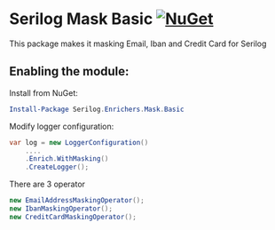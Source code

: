 # Serilog Mask Basic [![NuGet](https://img.shields.io/nuget/v/Serilog.Enrichers.Mask.Basic)](https://www.nuget.org/packages/Serilog.Enrichers.Mask.Basic/)

This package makes it masking Email, Iban and Credit Card for Serilog


## Enabling the module:

Install from NuGet:

```powershell
Install-Package Serilog.Enrichers.Mask.Basic
```


Modify logger configuration:

```csharp
var log = new LoggerConfiguration()
    ....
    .Enrich.WithMasking()
    .CreateLogger();
```


There are 3 operator

```csharp
new EmailAddressMaskingOperator();
new IbanMaskingOperator();
new CreditCardMaskingOperator();
```
